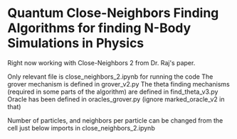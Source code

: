 # Quantum Close-Neighbors Finding Algorithms for finding N-Body Simulations in Physics

Right now working with Close-Neighbors 2 from Dr. Raj's paper.

Only relevant file is close_neighbors_2.ipynb for running the code
The grover mechanism is defined in grover_v2.py
The theta finding mechanisms (required in some parts of the algorithm) are defined in find_theta_v3.py
Oracle has been defined in oracles_grover.py (ignore marked_oracle_v2 in that)

Number of particles, and neighbors per particle can be changed from the cell just below imports in close_neighbors_2.ipynb